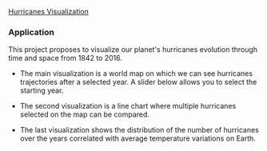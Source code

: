 [Hurricanes Visualization](https://hurricane-viewer.github.io/)

### Application

This project proposes to visualize our planet's hurricanes evolution through time and space from 1842 to 2016.


- The main visualization is a world map on which we can see hurricanes trajectories after a selected year.
A slider below allows you to select the starting year.


- The second visualization is a line chart where multiple hurricanes selected on the map can be compared.

- The last visualization shows the distribution of the number of hurricanes over the years correlated with average temperature variations on Earth.

